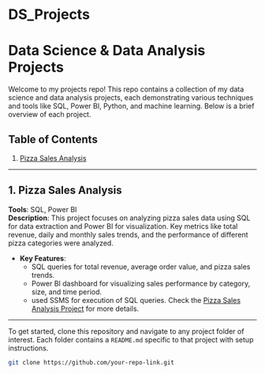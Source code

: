 # DS_Projects
# Data Science & Data Analysis Projects

Welcome to my projects repo! This repo contains a collection of my data science and data analysis projects, each demonstrating various techniques and tools like SQL, Power BI, Python, and machine learning. Below is a brief overview of each project.

## Table of Contents
1. [Pizza Sales Analysis](https://github.com/Ribhu01/DS_Projects/tree/main/Pizza_sales_analysis)

---

## 1. Pizza Sales Analysis
**Tools**: SQL, Power BI  
**Description**: This project focuses on analyzing pizza sales data using SQL for data extraction and Power BI for visualization. Key metrics like total revenue, daily and monthly sales trends, and the performance of different pizza categories were analyzed.

- **Key Features**:
  - SQL queries for total revenue, average order value, and pizza sales trends.
  - Power BI dashboard for visualizing sales performance by category, size, and time period.
  - used SSMS for execution of SQL queries.
Check the [Pizza Sales Analysis Project](link-to-pizza-sales-analysis-folder) for more details.

---

To get started, clone this repository and navigate to any project folder of interest. Each folder contains a `README.md` specific to that project with setup instructions.

```bash
git clone https://github.com/your-repo-link.git

